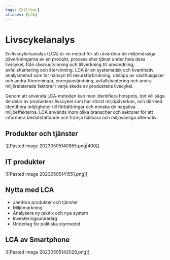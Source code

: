 ```yaml
---
tags: [hållbar]
aliases: [LCA]
---
```

# Livscykelanalys
En livscykelsanalys (LCA) är en metod för att utvärdera de miljömässiga påverkningarna av en produkt, process eller tjänst under hela dess livscykel, från råvaruutvinning och tillverkning till användning, avfallshantering och återvinning. LCA är en systematisk och kvantitativ analysmetod som tar hänsyn till resursförbrukning, utsläpp av växthusgaser och andra föroreningar, energianvändning, avfallshantering och andra miljörelaterade faktorer i varje skede av produktens livscykel.

Genom att använda LCA-metoden kan man identifiera hotspots, det vill säga de delar av produktens livscykel som har störst miljöpåverkan, och därmed identifiera möjligheter till förbättringar och minska de negativa miljöeffekterna. LCA används inom olika branscher och sektorer för att informera beslutsfattande och främja hållbara och miljövänliga alternativ.


## Produkter och tjänster
![[Pasted image 20230505140855.png|400]]

## IT produkter
![[Pasted image 20230505141551.png]]

## Nytta med LCA
- Jämföra produkter och tjänster
- Miljömärkning
- Analysera ny teknik och nya system
- Investeringsunderlag
- Underlag för politiska styrmedel

## LCA av Smartphone
![[Pasted image 20230505142028.png]]

